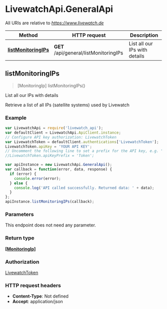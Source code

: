 # LivewatchApi.GeneralApi

All URIs are relative to *https://www.livewatch.de*

Method | HTTP request | Description
------------- | ------------- | -------------
[**listMonitoringIPs**](GeneralApi.md#listMonitoringIPs) | **GET** /api/general/listMonitoringIPs | List all our IPs with details



## listMonitoringIPs

> [MonitoringIp] listMonitoringIPs()

List all our IPs with details

Retrieve a list of all IPs (satellite systems) used by Livewatch

### Example

```javascript
var LivewatchApi = require('livewatch_api');
var defaultClient = LivewatchApi.ApiClient.instance;
// Configure API key authorization: LivewatchToken
var LivewatchToken = defaultClient.authentications['LivewatchToken'];
LivewatchToken.apiKey = 'YOUR API KEY';
// Uncomment the following line to set a prefix for the API key, e.g. "Token" (defaults to null)
//LivewatchToken.apiKeyPrefix = 'Token';

var apiInstance = new LivewatchApi.GeneralApi();
var callback = function(error, data, response) {
  if (error) {
    console.error(error);
  } else {
    console.log('API called successfully. Returned data: ' + data);
  }
};
apiInstance.listMonitoringIPs(callback);
```

### Parameters

This endpoint does not need any parameter.

### Return type

[**[MonitoringIp]**](MonitoringIp.md)

### Authorization

[LivewatchToken](../README.md#LivewatchToken)

### HTTP request headers

- **Content-Type**: Not defined
- **Accept**: application/json

